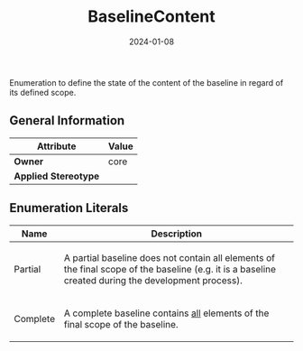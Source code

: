 ﻿---
title: BaselineContent
toc: false
type: specs
date: "2024-01-08"
draft: false
specification: VEC
version: 2.1.0
documentType: "Recommendation"
elementType: Class
classes:
  - BaselineContent
menu_name: vec-2.1.0
---
<p> Enumeration to define the state of the content of the baseline in regard of its defined scope.      </p>

## General Information

| Attribute               | Value |
|-------------------------|-------|
| **Owner**               | core |
| **Applied Stereotype**  |   |

## Enumeration Literals
| Name          | **Description** |
|---------------|-----------------|
| Partial | <p> A partial baseline does not contain all elements of the final scope of the baseline (e.g. it is a baseline created during the development process).      </p> |
| Complete | <p> A complete baseline contains <u>all</u> elements of the final scope of the baseline.      </p> |
